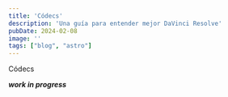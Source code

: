 ```yaml
---
title: 'Códecs'
description: 'Una guía para entender mejor DaVinci Resolve'
pubDate: 2024-02-08
image: ''
tags: ["blog", "astro"]
---
```


Códecs  

***work in progress***
